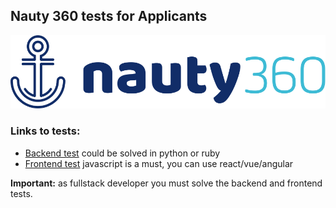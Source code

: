 ## Nauty 360 tests for Applicants

![Logo Nauty](media/logo-nauty.svg)

### Links to tests:
- [Backend test](backend-mid.md) could be solved in python or ruby
- [Frontend test](frontend-mid.md) javascript is a must, you can use react/vue/angular

**Important:** as fullstack developer you must solve the backend and frontend tests.
